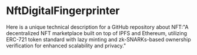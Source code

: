 # NftDigitalFingerprinter
Here is a unique technical description for a GitHub repository about NFT:"A decentralized NFT marketplace built on top of IPFS and Ethereum, utilizing ERC-721 token standard with lazy minting and zk-SNARKs-based ownership verification for enhanced scalability and privacy."
